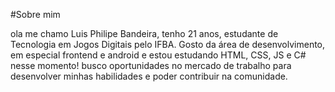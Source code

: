 #Sobre mim

ola me chamo Luis Philipe Bandeira, tenho 21 anos, estudante de Tecnologia em Jogos Digitais pelo IFBA. Gosto da área de desenvolvimento, em especial
frontend e android e estou estudando HTML, CSS, JS e C# nesse momento! busco oportunidades no mercado de trabalho para desenvolver minhas habilidades 
e poder contribuir na comunidade.

<!---
luispheDev/luispheDev is a ✨ special ✨ repository because its `README.md` (this file) appears on your GitHub profile.
You can click the Preview link to take a look at your changes.
--->
